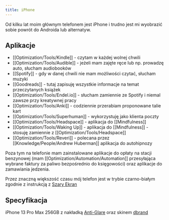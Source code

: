 ```yaml
---
title: iPhone
---
```


Od kilku lat moim głównym telefonem jest iPhone i trudno jest mi wyobrazić sobie powrót do Androida lub alternatyw. 

## Aplikacje
- [[Optimization/Tools/Kindle]] - czytam w każdej wolnej chwili
- [[Optimization/Tools/Audible]] - jeżeli mam zajęte ręce lub np. prowadzę auto, słucham audiobooków
- [[Spotify]] - gdy w danej chwili nie mam możliwości czytać, słucham muzyki
- [[Goodreads]] - tutaj zapisuję wszystkie informacje na temat przeczytanych książek
- [[Optimization/Tools/Endel.io]] - słucham zamiennie ze Spotify i niemal zawsze przy kreatywnej pracy
- [[Optimization/Tools/Anki]] - codziennie przerabiam proponowane talie kart
- [[Optimization/Tools/Superhuman]] - wykorzystuję jako klienta poczty
- [[Optimization/Tools/Headspace]] - aplikacja do [[Mindfulness]]
- [[Optimization/Tools/Waking Up]] - aplikacja do [[Mindfulness]] - stosuję zamiennie z [[Optimization/Tools/Headspace]]
- [[Optimization/Tools/Reveri]] - polecana przez [[Knowledge/People/Andrew Huberman]] aplikacja do autohipnozy

Poza tym na telefonie mam zainstalowane aplikacje do opłaty na stacji benzynowej (mam [[Optimization/Automation/Automation]] przesyłająca wybrane faktury za paliwo bezpośrednio do księgowości) oraz aplikacje do zamawiania jedzenia.

Przez znaczną większość czasu mój telefon jest w trybie czarno-białym zgodnie z instrukcją z [Szary Ekran](https://szaryekran.pl)

## Specyfikacja
iPhone 13 Pro Max 256GB z nakładką [Anti-Glare](https://www.benks.com/products/anti-glare-matte-screen-protector) oraz skinem [dbrand](https://dbrand.com/)